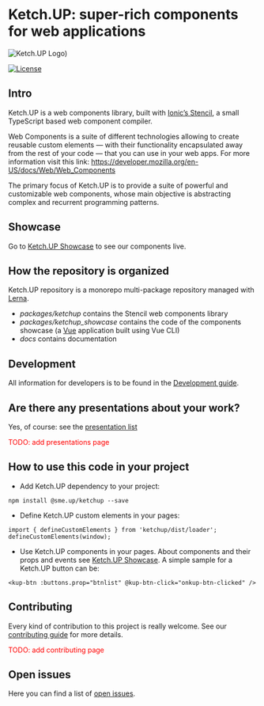 # Ketch.UP: super-rich components for web applications

![Ketch.UP Logo](https://raw.githubusercontent.com/smeup/ketchup/develop/docs/images/ketchup_small.png))

[![License](https://img.shields.io/badge/License-Apache%202.0-blue.svg)](https://opensource.org/licenses/Apache-2.0)

## Intro

Ketch.UP is a web components library, built with [Ionic’s Stencil](https://stenciljs.com/), a small TypeScript based web component compiler.

Web Components is a suite of different technologies allowing to create reusable custom elements — with their functionality encapsulated away from the rest of your code — that you can use in your web apps. For more information visit this link: https://developer.mozilla.org/en-US/docs/Web/Web_Components

The primary focus of Ketch.UP is to provide a suite of powerful and customizable web components, whose main objective is abstracting complex and recurrent programming patterns.

## Showcase

Go to [Ketch.UP Showcase](http://ketchup.smeup.com) to see our components live.

## How the repository is organized

Ketch.UP repository is a monorepo multi-package repository managed with [Lerna](https://github.com/lerna/lerna).

-   _packages/ketchup_ contains the Stencil web components library
-   _packages/ketchup_showcase_ contains the code of the components showcase (a [Vue](https://vuejs.org/) application built using Vue CLI)
-   _docs_ contains documentation

## Development

All information for developers is to be found in the [Development guide](docs/development.md).

## Are there any presentations about your work?

Yes, of course: see the [presentation list](docs/presentations.md)

<font color='red'>TODO: add presentations page</font>

## How to use this code in your project

-   Add Ketch.UP dependency to your project:

```
npm install @sme.up/ketchup --save
```

-   Define Ketch.UP custom elements in your pages:

```
import { defineCustomElements } from 'ketchup/dist/loader';
defineCustomElements(window);
```

-   Use Ketch.UP components in your pages. About components and their props and events see [Ketch.UP Showcase](https://ketchup.smeup.com/). A simple sample for a Ketch.UP button can be:

```
<kup-btn :buttons.prop="btnlist" @kup-btn-click="onkup-btn-clicked" />
```

## Contributing

Every kind of contribution to this project is really welcome. See our [contributing guide](CONTRIBUTING.md) for more details.

<font color='red'>TODO: add contributing page</font>

## Open issues

Here you can find a list of [open issues](docs/openIssues.md).
